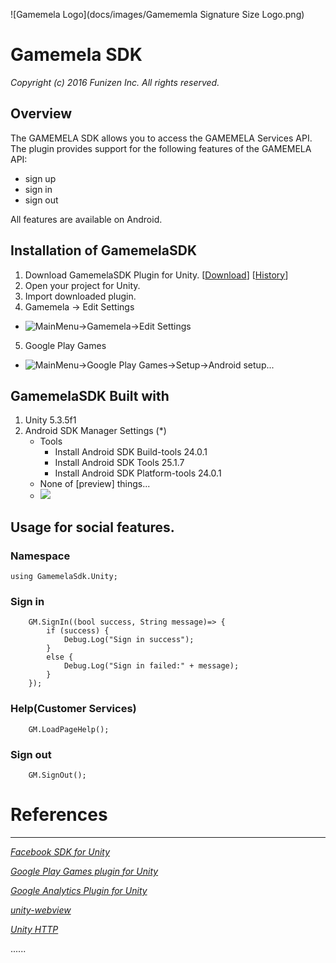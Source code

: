 ![Gamemela Logo](docs/images/Gamememla Signature Size Logo.png)
# Gamemela SDK
_Copyright (c) 2016 Funizen Inc. All rights reserved._

## Overview

The GAMEMELA SDK allows you to access the GAMEMELA Services API.
The plugin provides support for the following features of the GAMEMELA API:<br/>
* sign up
* sign in
* sign out

All features are available on Android.

Installation of GamemelaSDK
-----------------------

1. Download GamemelaSDK Plugin for Unity. [[Download](https://github.com/gamemela/GamemelaSDK/raw/master/unity/gamemela-unity-sdk.unitypackage)]  [[History](ARCHIVE.md)]
2. Open your project for Unity.
3. Import downloaded plugin.
4. Gamemela -> Edit Settings
  * ![MainMenu->Gamemela->Edit Settings](docs/images/GamemelaScreenShot-GamemelaSettings.jpg)
5. Google Play Games
  * ![MainMenu->Google Play Games->Setup->Android setup...](docs/images/GamemelaScreenShot-AndroidSetup.jpg)

GamemelaSDK Built with
-----------------------
1. Unity 5.3.5f1 
2. Android SDK Manager Settings (*)
	* Tools
		* Install Android SDK Build-tools 24.0.1
		* Install Android SDK Tools 25.1.7
		* Install Android SDK Platform-tools 24.0.1
	* None of [preview] things...
	* ![](docs/images/android-sdk-manager.jpg)
	


Usage for social features.
-----------------------
### Namespace
	using GamemelaSdk.Unity;

### Sign in
		GM.SignIn((bool success, String message)=> {
			if (success) {
				Debug.Log("Sign in success");
			}
			else {
				Debug.Log("Sign in failed:" + message);
			}
		});

### Help(Customer Services)
		GM.LoadPageHelp();

### Sign out
		GM.SignOut();

# References
-----------------------

_[Facebook SDK for Unity](https://github.com/facebook/facebook-sdk-for-unity)_

_[Google Play Games plugin for Unity](https://github.com/playgameservices/play-games-plugin-for-unity)_

_[Google Analytics Plugin for Unity](https://github.com/googleanalytics/google-analytics-plugin-for-unity)_

_[unity-webview](https://github.com/gree/unity-webview)_

_[Unity HTTP](https://github.com/andyburke/UnityHTTP)_

......


